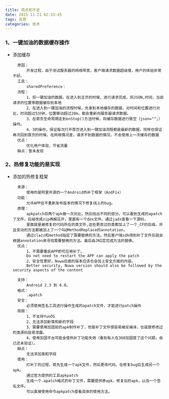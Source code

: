 ```yaml
---
title: 亮点和不足
date: 2015-11-21 02:33:45
tags: 反思
categories: 技术
---
```


### 1、一键加油的数据缓存操作

* 添加缓存

		原因：
			开发过程，由于测试服务器的网络带宽，客户端请求数据超级慢，用户的体验非常不好。
		工具：
			sharedPreference：
		流程：
			1、将一键加油的数据，在进入到主页的时候，进行请求完成，将JSON,时间，当前请求的位置等数据缓存到本地
			2、在进入到一键加油的流程时候，先拿到本地缓存的数据，对时间和位置进行对比，时间超过5分钟，位置移动超过20m，都会重新向服务器请求数据。
			3、在首页生命周期走到onStop()方法时候，将缓存数据进行致空（json="";）操作。
			4、3的操作，保证每次打开首页进入到一键加油流程都是最新的数据，同样也保证再次回到首页的时候，在网络情况差，请求不到数据的情况，不会使用上一次缓存的数据
		优点：
			优化用户体验，节省流量
		缺点：暂未发现

<!--more-->

### 2、热修复功能的是实现

* 添加的热修复框架

		来源：
			使用的是阿里开源的一个Android热补丁框架（AndFix）
		功能：
			允许APP在不重新发布版本的情况下修复线上的bug。
		原理：
			apkpatch将两个apk做一次对比，然后找出不同的部分。可以看到生成的apatch了文件，后缀改成zip再解压开，里面有一个dex文件。通过jadx查看一下源码，
			里面就是被修复的代码所在的类文件,这些更改过的类都加上了一个_CF的后缀，并且变动的方法都被加上了一个叫@MethodReplace的annotation，
			通过clazz和method指定了需要替换的方法。然后客户端sdk得到补丁文件后就会根据annotation来寻找需要替换的方法。最后由JNI层完成方法的替换。
		优点：
			1、不需要重启APP即可应用补丁。
            Do not need to restart the APP can apply the patch
			2、安全性更好，Nuwa后面的版本应该也会加上安全方面的内容。
            Better security, Nuwa version should also be followed by the security aspects of the content

		支持：
			Android 2.3 到 6.0。
		格式：
			.apatch
		安全：
			必须使用签名工具进行操作生成的apatch文件，才能进行patch操作
		局限：
			1、不支持YunOS
			2、无法添加新类和新的字段
			3、需要使用加固前的apk制作补丁，但是补丁文件很容易被反编译，也就是修改过的类源码容易泄露。
			4、使用加固平台可能会使热补丁功能失效（看到有人在360加固提了这个问题，自己还未验证）。
		缺点：
			无法添加类和字段
		使用：
			打补丁的过程，首先生成一个apk文件，然后更改代码，在修复bug后生成另一个apk。
			通过官方提供的工具apkpatch
			生成一个.apatch格式的补丁文件，需要提供原apk，修复后的apk，以及一个签名文件。
			可以直接使用命令apkpatch查看具体的使用方法。

